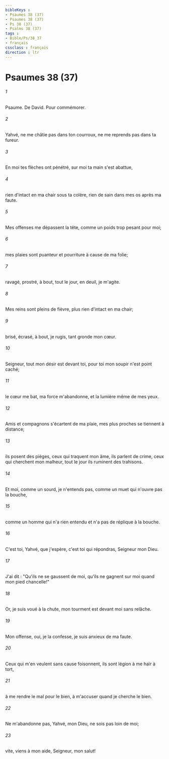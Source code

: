 ```yaml
---
bibleKeys : 
- Psaumes 38 (37)
- Psaumes 38 (37)
- Ps 38 (37)
- Psalms 38 (37)
tags : 
- Bible/Ps/38_37
- français
cssclass : français
direction : ltr
---
```


# Psaumes 38 (37)

###### 1
Psaume. De David. Pour commémorer.
###### 2
Yahvé, ne me châtie pas dans ton courroux, ne me reprends pas dans ta fureur.
###### 3
En moi tes flèches ont pénétré, sur moi ta main s'est abattue,
###### 4
rien d'intact en ma chair sous ta colère, rien de sain dans mes os après ma faute.
###### 5
Mes offenses me dépassent la tête, comme un poids trop pesant pour moi;
###### 6
mes plaies sont puanteur et pourriture à cause de ma folie;
###### 7
ravagé, prostré, à bout, tout le jour, en deuil, je m'agite.
###### 8
Mes reins sont pleins de fièvre, plus rien d'intact en ma chair;
###### 9
brisé, écrasé, à bout, je rugis, tant gronde mon cœur.
###### 10
Seigneur, tout mon désir est devant toi, pour toi mon soupir n'est point caché;
###### 11
le cœur me bat, ma force m'abandonne, et la lumière même de mes yeux.
###### 12
Amis et compagnons s'écartent de ma plaie, mes plus proches se tiennent à distance;
###### 13
ils posent des pièges, ceux qui traquent mon âme, ils parlent de crime, ceux qui cherchent mon malheur, tout le jour ils ruminent des trahisons.
###### 14
Et moi, comme un sourd, je n'entends pas, comme un muet qui n'ouvre pas la bouche,
###### 15
comme un homme qui n'a rien entendu et n'a pas de réplique à la bouche.
###### 16
C'est toi, Yahvé, que j'espère, c'est toi qui répondras, Seigneur mon Dieu.
###### 17
J'ai dit : "Qu'ils ne se gaussent de moi, qu'ils ne gagnent sur moi quand mon pied chancelle!"
###### 18
Or, je suis voué à la chute, mon tourment est devant moi sans relâche.
###### 19
Mon offense, oui, je la confesse, je suis anxieux de ma faute.
###### 20
Ceux qui m'en veulent sans cause foisonnent, ils sont légion à me haïr à tort,
###### 21
à me rendre le mal pour le bien, à m'accuser quand je cherche le bien.
###### 22
Ne m'abandonne pas, Yahvé, mon Dieu, ne sois pas loin de moi;
###### 23
vite, viens à mon aide, Seigneur, mon salut!

